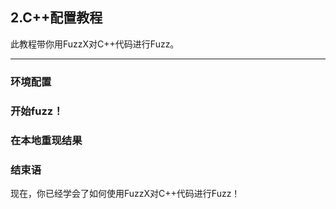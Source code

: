 
## 2.C++配置教程

此教程带你用FuzzX对C++代码进行Fuzz。

---

### 环境配置



### 开始fuzz！


### 在本地重现结果


### 结束语

现在，你已经学会了如何使用FuzzX对C++代码进行Fuzz！

